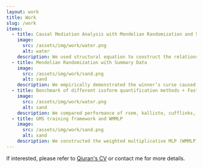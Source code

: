 ```yaml
---
layout: work
title: Work
slug: /work
items:
  - title: Causal Mediation Analysis with Mendelian Randomization and Summary Data
    image:
      src: /assets/img/work/water.png
      alt: water
    description: We used structural equation to construct the relationship between mediator, exposure, and outcome effect based on the causal diagram. A three-step procedure was designed for conducting mediation analysis with integrated multiple GWAS using joint rerandomization and rao-blackwellization to eliminate the winner’s curse.
  - title: Mendelian Randomization with Summary Data
    image:
      src: /assets/img/work/sand.png
      alt: sand
    description: We empirically demonstrated the winner’s curse caused by LD clumping. We also empirically demonstrated rerandomization and rao-blackwellization can reduce bias for thirteen popular Mendelian Randomization estimators.
  - title: Benchmark of different isoform quantification methods + FastQTL
    image:
      src: /assets/img/work/water.png
      alt: sand
    description: We compared performance of rsem, kallisto, cufflinks, salmon + FastQTL on simulated dataset and we empirically demonstrated rsem has the worst performance in terms of power and false discovery rate.
  - title: GMS training framework and WMMLP
    image:
      src: /assets/img/work/sand.png
      alt: sand
    description: We constructed the weighted multiplicative MLP (WMMLP) in PyTorch based on taylor expansion of M estimators and used neural networks to solve M-estimation problem under the bootstrap and cross validation context.
---
```



If interested, please refer to <a href="https://drive.google.com/file/d/1bpWs8usqn6R5FwRyaXdnZH7SM0rfpP3T/view?usp=sharing">Qiuran's CV</a> or contact me for more details.
<br />
<br />
